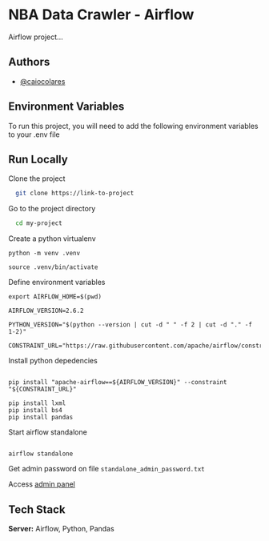 # NBA Data Crawler - Airflow

Airflow project...

## Authors

- [@caiocolares](https://www.github.com/caiocolares)


## Environment Variables

To run this project, you will need to add the following environment variables to your .env file



## Run Locally

Clone the project

```bash
  git clone https://link-to-project
```

Go to the project directory

```bash
  cd my-project
```


Create a python virtualenv 
```
python -m venv .venv

source .venv/bin/activate

```

Define environment variables

```
export AIRFLOW_HOME=$(pwd)

AIRFLOW_VERSION=2.6.2

PYTHON_VERSION="$(python --version | cut -d " " -f 2 | cut -d "." -f 1-2)"

CONSTRAINT_URL="https://raw.githubusercontent.com/apache/airflow/constraints-${AIRFLOW_VERSION}/constraints-${PYTHON_VERSION}.txt"

```

Install python depedencies 

```

pip install "apache-airflow==${AIRFLOW_VERSION}" --constraint "${CONSTRAINT_URL}"

pip install lxml
pip install bs4
pip install pandas

```


Start airflow standalone 

```

airflow standalone

```

Get admin password on file `standalone_admin_password.txt`


Access [admin panel](http://localhost:8080)



## Tech Stack


**Server:** Airflow, Python, Pandas